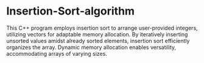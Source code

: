 # Insertion-Sort-algorithm
This C++ program employs insertion sort to arrange user-provided integers, utilizing vectors for adaptable memory allocation. By iteratively inserting unsorted values amidst already sorted elements, insertion sort efficiently organizes the array. Dynamic memory allocation enables versatility, accommodating arrays of varying sizes.
